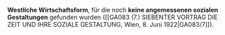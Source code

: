 
**Westliche Wirtschaftsform**, für die noch **keine angemessenen sozialen Gestaltungen** gefunden wurden ([[GA083 (7.) SIEBENTER VORTRAG DIE ZEIT UND IHRE SOZIALE GESTALTUNG, Wien, 8. Juni 1922|GA083/7]]).
